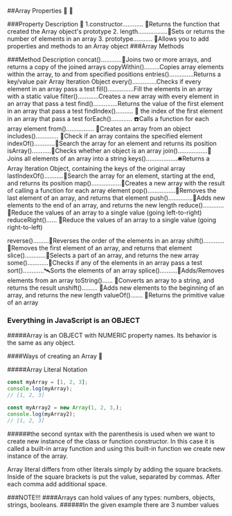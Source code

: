 ##Array Properties 🚀 🤖

###Property	Description 🚀
1.constructor............ 🤖Returns the function that created the Array object's prototype
2. length.................🔔Sets or returns the number of elements in an array
3. prototype........... 🌼Allows you to add properties and methods to an Array object
###Array Methods

###Method  Description
concat()............🔔Joins two or more arrays, and returns a copy of the joined arrays
copyWithin().........Copies array elements within the array, to and from specified positions
entries()..............Returns a key/value pair Array Iteration Object
every()..............Checks if every element in an array pass a test
fill()...............Fill the elements in an array with a static value
filter()............Creates a new array with every element in an array that pass a test
find()..............Returns the value of the first element in an array that pass a test
findIndex().......... 🔔 the index of the first element in an array that pass a test
forEach()............ ☎️Calls a function for each array element
from()................ 🍎Creates an array from an object
includes()............. 💢Check if an array contains the specified element
indexOf()............🍎Search the array for an element and returns its position
isArray()...........🔔Checks whether an object is an array
join().................🔔Joins all elements of an array into a string
keys()..................🛎Returns a Array Iteration Object, containing the keys of the original array
lastIndexOf()...........🚀Search the array for an element, starting at the end, and returns its position
map().................🤖Creates a new array with the result of calling a function for each array element
pop()................🚀Removes the last element of an array, and returns that element
push()..............🚀Adds new elements to the end of an array, and returns the new length
reduce()............🔔Reduce the values of an array to a single value (going left-to-right)
reduceRight()...... 🍎Reduce the values of an array to a single value (going right-to-left)

reverse().........🍺Reverses the order of the elements in an array
shift()............🔔Removes the first element of an array, and returns that element
slice()............🐞Selects a part of an array, and returns the new array
some()............🔔Checks if any of the elements in an array pass a test
sort()............🛰Sorts the elements of an array
splice()..........🤖Adds/Removes elements from an array
toString()...... 🚀Converts an array to a string, and returns the result
unshift()......... 🤖Adds new elements to the beginning of an array, and returns the new length
valueOf()....... 🔔Returns the primitive value of an array


### Everything in JavaScript is an OBJECT
#####Array is an OBJECT with NUMERIC property names. Its behavior is the same as any object.

####Ways of creating an Array 🚀

#####Array Literal Notation 

```javascript
const myArray = [1, 2, 3];
console.log(myArray);
// [1, 2, 3]

```

```javascript 
const myArray2 = new Array(1, 2, 3,);
console.log(myArray2); 
// [1, 2, 3]
```
######the second syntax with the parenthesis is used when we want to create new instance of the class or function constructor. In this case it is called a built-in array function and using this built-in function we create new instance of the array.

Array literal differs from other literals simply by adding the square brackets. Inside of the square brackets is put the value, separated by commas. After each comma add additional space.

###NOTE!!!
####Arrays can hold values of any types: numbers, objects, strings, booleans. 
######In the given example there are 3 number values 